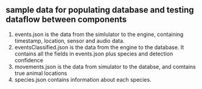 ## sample data for populating database and testing dataflow between components

1. events.json is the data from the simlulator to the engine, containing timestamp, location, sensor and audio data.
2. eventsClassified.json is the data from the engine to the database. It contains all the fields in events.json plus species and detection confidence
3. movements.json is the data from simulator to the databse, and comtains true animal locations
4. species.json contains information about each species.